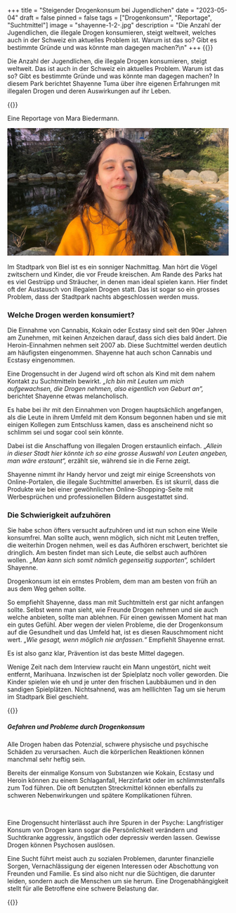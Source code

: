 +++
title = "Steigender Drogenkonsum bei Jugendlichen"
date = "2023-05-04"
draft = false
pinned = false
tags = ["Drogenkonsum", "Reportage", "Suchtmittel"]
image = "shayenne-1-2-.jpg"
description = "Die Anzahl der Jugendlichen, die illegale Drogen konsumieren, steigt weltweit, welches auch in der Schweiz ein aktuelles Problem ist. Warum ist das so? Gibt es bestimmte Gründe und was könnte man dagegen machen?\n"
+++
{{<lead>}}

Die Anzahl der Jugendlichen, die illegale Drogen konsumieren, steigt weltweit. Das ist auch in der Schweiz ein aktuelles Problem. Warum ist das so? Gibt es bestimmte Gründe und was könnte man dagegen machen? In diesem Park berichtet Shayenne Tuma über ihre eigenen Erfahrungen mit illegalen Drogen und deren Auswirkungen auf ihr Leben.

{{</lead>}}

Eine Reportage von Mara Biedermann.

![Shayenne Tuma im Stadtpark Biel](shayenne-good-and-cropped-nihdhcosick.jpg)

Im Stadtpark von Biel ist es ein sonniger Nachmittag. Man hört die Vögel zwitschern und Kinder, die vor Freude kreischen. Am Rande des Parks hat es viel Gestrüpp und Sträucher, in denen man ideal spielen kann. Hier findet oft der Austausch von illegalen Drogen statt. Das ist sogar so ein grosses Problem, dass der Stadtpark nachts abgeschlossen werden muss.

### Welche Drogen werden konsumiert?

Die Einnahme von Cannabis, Kokain oder Ecstasy sind seit den 90er Jahren am Zunehmen, mit keinen Anzeichen darauf, dass sich dies bald ändert. Die Heroin-Einnahmen nehmen seit 2007 ab. Diese Suchtmittel werden deutlich am häufigsten eingenommen. Shayenne hat auch schon Cannabis und Ecstasy eingenommen.

Eine Drogensucht in der Jugend wird oft schon als Kind mit dem nahem Kontakt zu Suchtmitteln bewirkt. *„Ich bin mit Leuten um mich aufgewachsen, die Drogen nehmen, also eigentlich von Geburt an“,* berichtet Shayenne etwas melancholisch.

Es habe bei ihr mit den Einnahmen von Drogen hauptsächlich angefangen, als die Leute in ihrem Umfeld mit dem Konsum begonnen haben und sie mit einigen Kollegen zum Entschluss kamen, dass es anscheinend nicht so schlimm sei und sogar cool sein könnte.

Dabei ist die Anschaffung von illegalen Drogen erstaunlich einfach. „*Allein in dieser Stadt hier könnte ich so eine grosse Auswahl von Leuten angeben, man wäre erstaunt“,* erzählt sie, während sie in die Ferne zeigt.

Shayenne nimmt ihr Handy hervor und zeigt mir einige Screenshots von Online-Portalen, die illegale Suchtmittel anwerben. Es ist skurril, dass die Produkte wie bei einer gewöhnlichen Online-Shopping-Seite mit Werbesprüchen und professionellen Bildern ausgestattet sind.

### Die Schwierigkeit aufzuhören

Sie habe schon öfters versucht aufzuhören und ist nun schon eine Weile konsumfrei. Man sollte auch, wenn möglich, sich nicht mit Leuten treffen, die weiterhin Drogen nehmen, weil es das Aufhören erschwert, berichtet sie dringlich. Am besten findet man sich Leute, die selbst auch aufhören wollen. *„Man kann sich somit nämlich gegenseitig supporten“,* schildert Shayenne.

Drogenkonsum ist ein ernstes Problem, dem man am besten von früh an aus dem Weg gehen sollte.

So empfiehlt Shayenne, dass man mit Suchtmitteln erst gar nicht anfangen sollte. Selbst wenn man sieht, wie Freunde Drogen nehmen und sie auch welche anbieten, sollte man ablehnen. Für einen gewissen Moment hat man ein gutes Gefühl. Aber wegen der vielen Probleme, die der Drogenkonsum auf die Gesundheit und das Umfeld hat, ist es diesen Rauschmoment nicht wert. *„Wie gesagt, wenn möglich nie anfassen.“* Empfiehlt Shayenne ernst.

Es ist also ganz klar, Prävention ist das beste Mittel dagegen.

Wenige Zeit nach dem Interview raucht ein Mann ungestört, nicht weit entfernt, Marihuana. Inzwischen ist der Spielplatz noch voller geworden. Die Kinder spielen wie eh und je unter den frischen Laubbäumen und in den sandigen Spielplätzen. Nichtsahnend, was am helllichten Tag um sie herum im Stadtpark Biel geschieht.

{{<box>}}

##### Gefahren und Probleme durch Drogenkonsum

Alle Drogen haben das Potenzial, schwere physische und psychische Schäden zu verursachen. Auch die körperlichen Reaktionen können manchmal sehr heftig sein.

Bereits der einmalige Konsum von Substanzen wie Kokain, Ecstasy und Heroin können zu einem Schlaganfall, Herzinfarkt oder im schlimmstenfalls zum Tod führen. Die oft benutzten Streckmittel können ebenfalls zu schweren Nebenwirkungen und spätere Komplikationen führen.

 

Eine Drogensucht hinterlässt auch ihre Spuren in der Psyche: Langfristiger Konsum von Drogen kann sogar die Persönlichkeit verändern und Suchtkranke aggressiv, ängstlich oder depressiv werden lassen. Gewisse Drogen können Psychosen auslösen. 

Eine Sucht führt meist auch zu sozialen Problemen, darunter finanzielle Sorgen, Vernachlässigung der eigenen Interessen oder Abschottung von Freunden und Familie. Es sind also nicht nur die Süchtigen, die darunter leiden, sondern auch die Menschen um sie herum. Eine Drogenabhängigkeit stellt für alle Betroffene eine schwere Belastung dar.

{{</box>}}